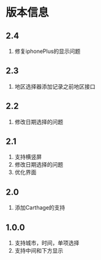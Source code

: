 # 版本信息

## 2.4
1. 修复iphonePlus的显示问题

## 2.3
1. 地区选择器添加记录之前地区接口

## 2.2
1. 修改日期选择的问题

## 2.1
1. 支持横竖屏
2. 修改日期选择的问题
3. 优化界面

## 2.0
1. 添加Carthage的支持

## 1.0.0
1. 支持城市，时间，单项选择
2. 支持中间和下方显示


